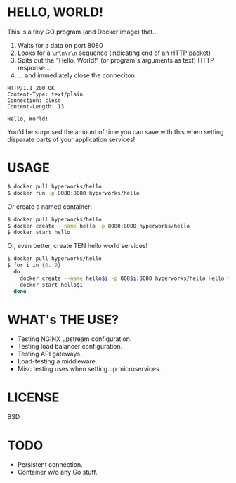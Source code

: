 # HELLO, WORLD!

This is a tiny GO program (and Docker image) that...

1. Waits for a data on port 8080
2. Looks for a `\r\n\r\n` sequence (indicating end of an HTTP packet) 
3. Spits out the "Hello, World!" (or program's arguments as text) HTTP response...
4. ... and immediately close the conneciton.

```http
HTTP/1.1 200 OK
Content-Type: text/plain
Connection: close
Content-Length: 13

Hello, World!
```

You'd be surprised the amount of time you can save with this when setting disparate parts
of your application services!

# USAGE

```sh
$ docker pull hyperworks/hello
$ docker run -p 8080:8080 hyperworks/hello
```

Or create a named container:

```sh
$ docker pull hyperworks/hello
$ docker create --name hello -p 8080:8080 hyperworks/hello
$ docker start hello
```

Or, even better, create TEN hello world services!

```sh
$ docker pull hyperworks/hello
$ for i in {0..9}
  do
    docker create --name hello$i -p 808$i:8080 hyperworks/hello Hello from node $i
    docker start hello$i
  done
```

# WHAT's THE USE?

* Testing NGINX upstream configuration.
* Testing load balancer configuration.
* Testing API gateways.
* Load-testing a middleware.
* Misc testing uses when setting up microservices.

# LICENSE

BSD

# TODO

* Persistent connection.
* Container w/o any Go stuff.

